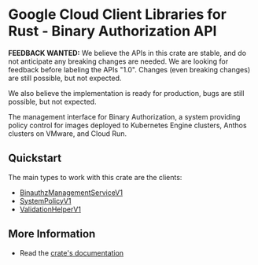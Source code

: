 # Google Cloud Client Libraries for Rust - Binary Authorization API

<!-- Code generated by sidekick. DO NOT EDIT. -->

**FEEDBACK WANTED:** We believe the APIs in this crate are stable, and
do not anticipate any breaking changes are needed. We are looking for
feedback before labeling the APIs "1.0". Changes (even breaking changes)
are still possible, but not expected.

We also believe the implementation is ready for production, bugs are
still possible, but not expected.

The management interface for Binary Authorization, a system providing
policy control for images deployed to Kubernetes Engine clusters, Anthos
clusters on VMware, and Cloud Run.

## Quickstart

The main types to work with this crate are the clients:

- [BinauthzManagementServiceV1]
- [SystemPolicyV1]
- [ValidationHelperV1]

## More Information

- Read the [crate's documentation](https://docs.rs/google-cloud-binaryauthorization-v1/latest/google-cloud-binaryauthorization-v1)

[BinauthzManagementServiceV1]: https://docs.rs/google-cloud-binaryauthorization-v1/latest/google_cloud_binaryauthorization_v1/client/struct.BinauthzManagementServiceV1.html
[SystemPolicyV1]: https://docs.rs/google-cloud-binaryauthorization-v1/latest/google_cloud_binaryauthorization_v1/client/struct.SystemPolicyV1.html
[ValidationHelperV1]: https://docs.rs/google-cloud-binaryauthorization-v1/latest/google_cloud_binaryauthorization_v1/client/struct.ValidationHelperV1.html
